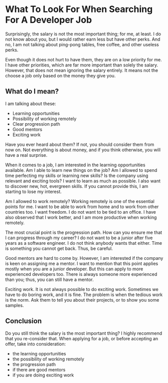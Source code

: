 # What To Look For When Searching For A Developer Job

Surprisingly, the salary is not the most important thing; for me, at least. I do not know about you, but I would rather earn less but have other perks. And no, I am not talking about ping-pong tables, free coffee, and other useless perks. 

Even though it does not hurt to have them, they are on a low priority for me. I have other priorities, which are far more important than solely the salary. However, that does not mean ignoring the salary entirely. It means not the choose a job only based on the money they give you.

## What do I mean?

I am talking about these:

* Learning opportunities
* Possibility of working remotely
* Clear progression path
* Good mentors
* Exciting work

Have you ever heard about them? If not, you should consider them from now on. Not everything is about money, and if you think otherwise, you will have a real surprise.

When it comes to a job, I am interested in the learning opportunities available. Am I able to learn new things on the job? Am I allowed to spend time perfecting my skills or learning new skills? Is the company using relevant and exciting tools? I want to learn as much as possible. I also want to discover new, hot, evergreen skills. If you cannot provide this, I am starting to lose my interest.

Am I allowed to work remotely? Working remotely is one of the essential points for me. I want to be able to work from home and to work from other countries too. I want freedom. I do not want to be tied to an office. I have also observed that I work better, and I am more productive when working remotely.

The most crucial point is the progression path. How can you ensure me that I can progress through my career? I do not want to be a junior after five years as a software engineer. I do not think anybody wants that either. Time is something you cannot get back. Thus, be careful.

Good mentors are hard to come by. However, I am interested if the company is keen on assigning me a mentor. I want to mention that this point applies mostly when you are a junior developer. But this can apply to more experienced developers too. There is always someone more experienced than you; thus, you can still have a mentor.

Exciting work. It is not always possible to do exciting work. Sometimes we have to do boring work, and it is fine. The problem is when the tedious work is the norm. Ask them to tell you about their projects, or to show you some samples.

## Conclusion

Do you still think the salary is the most important thing? I highly recommend that you re-consider that. When applying for a job, or before accepting an offer, take into consideration:

* the learning opportunities
* the possibility of working remotely
* the progression path
* if there are good mentors
* if you are doing exciting work